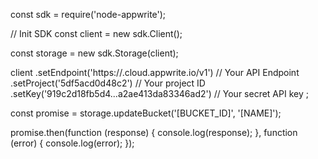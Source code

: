 const sdk = require('node-appwrite');

// Init SDK
const client = new sdk.Client();

const storage = new sdk.Storage(client);

client
    .setEndpoint('https://<REGION>.cloud.appwrite.io/v1') // Your API Endpoint
    .setProject('5df5acd0d48c2') // Your project ID
    .setKey('919c2d18fb5d4...a2ae413da83346ad2') // Your secret API key
;

const promise = storage.updateBucket('[BUCKET_ID]', '[NAME]');

promise.then(function (response) {
    console.log(response);
}, function (error) {
    console.log(error);
});